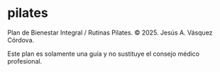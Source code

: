 # pilates
Plan de Bienestar Integral / Rutinas Pilates.
&copy; 2025. Jesús A. Vásquez Córdova.

Este plan es solamente una guía y no sustituye el consejo médico profesional.

